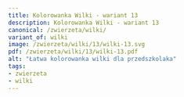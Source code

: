 ```yaml
---
title: Kolorowanka Wilki - wariant 13
description: Kolorowanka Wilki - wariant 13
canonical: /zwierzeta/wilki/
variant_of: wilki
image: /zwierzeta/wilki/13/wilki-13.svg
pdf: /zwierzeta/wilki/13/wilki-13.pdf
alt: "Łatwa kolorowanka wilki dla przedszkolaka"
tags:
- zwierzeta
- wilki
---
```

